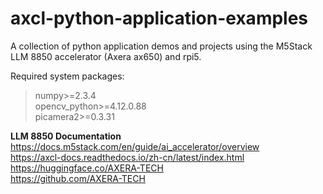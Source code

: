 # axcl-python-application-examples
A collection of python application demos and projects using the M5Stack LLM 8850 accelerator (Axera ax650) and rpi5. 

Required system packages: 
> numpy>=2.3.4  
> opencv_python>=4.12.0.88  
> picamera2>=0.3.31

**LLM 8850 Documentation**  
https://docs.m5stack.com/en/guide/ai_accelerator/overview  
https://axcl-docs.readthedocs.io/zh-cn/latest/index.html  
https://huggingface.co/AXERA-TECH  
https://github.com/AXERA-TECH  
